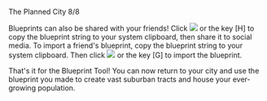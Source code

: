 The Planned City 8/8

Blueprints can also be shared with your friends! Click ![](IconBlueprintExport) or the key [H] to copy the blueprint string to your system clipboard, then share it to social media. To import a friend's blueprint, copy the blueprint string to your system clipboard. Then click ![](IconBlueprintImport) or the key [G] to import the blueprint.

That's it for the Blueprint Tool! You can now return to your city and use the blueprint you made to create vast suburban tracts and house your ever-growing population.

